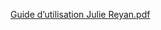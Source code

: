 
[Guide d’utilisation Julie Reyan.pdf](https://github.com/user-attachments/files/20278876/Guide.d.utilisation.Julie.Reyan.pdf)
